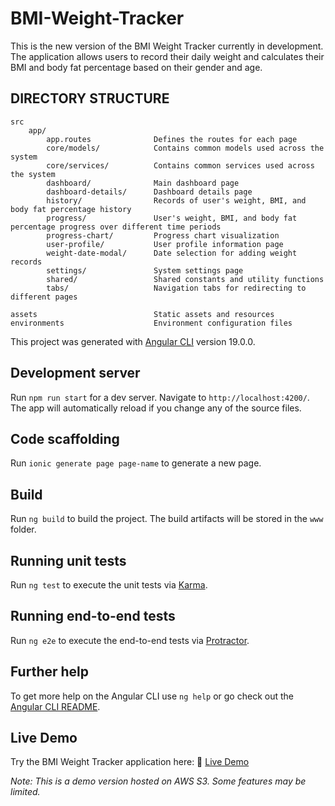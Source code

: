 # BMI-Weight-Tracker

This is the new version of the BMI Weight Tracker currently in development. The application allows users to record their daily weight and calculates their BMI and body fat percentage based on their gender and age.

## DIRECTORY STRUCTURE

```
src
    app/
        app.routes              Defines the routes for each page
        core/models/            Contains common models used across the system
        core/services/          Contains common services used across the system
        dashboard/              Main dashboard page
        dashboard-details/      Dashboard details page
        history/                Records of user's weight, BMI, and body fat percentage history
        progress/               User's weight, BMI, and body fat percentage progress over different time periods
        progress-chart/         Progress chart visualization
        user-profile/           User profile information page
        weight-date-modal/      Date selection for adding weight records
        settings/               System settings page
        shared/                 Shared constants and utility functions
        tabs/                   Navigation tabs for redirecting to different pages

assets                          Static assets and resources
environments                    Environment configuration files
```

This project was generated with [Angular CLI](https://github.com/angular/angular-cli) version 19.0.0.

## Development server

Run `npm run start` for a dev server. Navigate to `http://localhost:4200/`. The app will automatically reload if you change any of the source files.

## Code scaffolding

Run `ionic generate page page-name` to generate a new page.

## Build

Run `ng build` to build the project. The build artifacts will be stored in the `www` folder.

## Running unit tests

Run `ng test` to execute the unit tests via [Karma](https://karma-runner.github.io).

## Running end-to-end tests

Run `ng e2e` to execute the end-to-end tests via [Protractor](http://www.protractortest.org/).

## Further help

To get more help on the Angular CLI use `ng help` or go check out the [Angular CLI README](https://github.com/angular/angular-cli/blob/master/README.md).

## Live Demo

Try the BMI Weight Tracker application here:
🔗 [Live Demo](https://d5gktiqusdrxm.cloudfront.net)

_Note: This is a demo version hosted on AWS S3. Some features may be limited._


